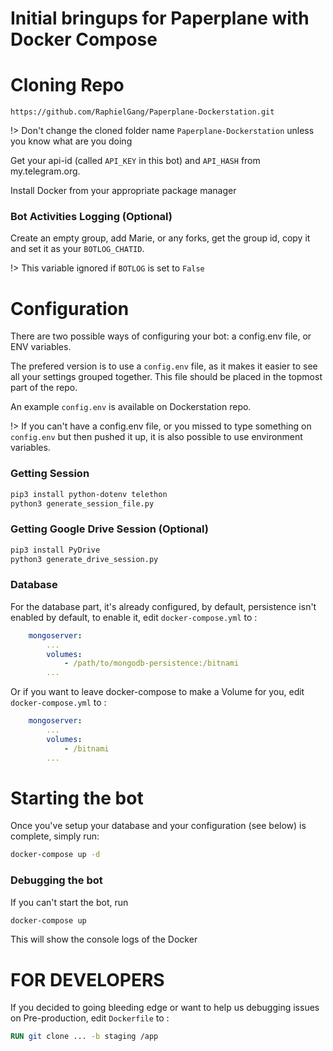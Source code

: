 # Initial bringups for Paperplane with Docker Compose

# Cloning Repo

    https://github.com/RaphielGang/Paperplane-Dockerstation.git

!> Don't change the cloned folder name `Paperplane-Dockerstation` unless you know what are you doing

Get your api-id (called `API_KEY` in this bot) and `API_HASH` from my.telegram.org.

Install Docker from your appropriate package manager

### Bot Activities Logging (Optional)

Create an empty group, add Marie, or any forks, get the group id, copy it and set it as your `BOTLOG_CHATID`.

!> This variable ignored if `BOTLOG` is set to `False`

# Configuration

There are two possible ways of configuring your bot: a config.env file, or ENV variables.

The prefered version is to use a `config.env` file, as it makes it easier to see all your settings grouped together.
This file should be placed in the topmost part of the repo.

An example `config.env` is available on Dockerstation repo.

!> If you can't have a config.env file, or you missed to type something on `config.env` but then pushed it up, it is also possible to use environment variables.

### Getting Session

```sh
pip3 install python-dotenv telethon
python3 generate_session_file.py
```

### Getting Google Drive Session (Optional)

```sh
pip3 install PyDrive
python3 generate_drive_session.py
```

### Database

For the database part, it's already configured, by default, persistence isn't enabled by default, to enable it, edit
`docker-compose.yml` to :

```yml
    mongoserver:
        ...
        volumes:
            - /path/to/mongodb-persistence:/bitnami
        ...
```

Or if you want to leave docker-compose to make a Volume for you, edit `docker-compose.yml` to :

```yml
    mongoserver:
        ...
        volumes:
            - /bitnami
        ...
```

# Starting the bot

Once you've setup your database and your configuration (see below) is complete, simply run:

```sh
docker-compose up -d
```

### Debugging the bot

If you can't start the bot, run

```sh
docker-compose up
```

This will show the console logs of the Docker


# FOR DEVELOPERS

If you decided to going bleeding edge or want to help us debugging issues on Pre-production,
edit `Dockerfile` to :

```Dockerfile
RUN git clone ... -b staging /app
```